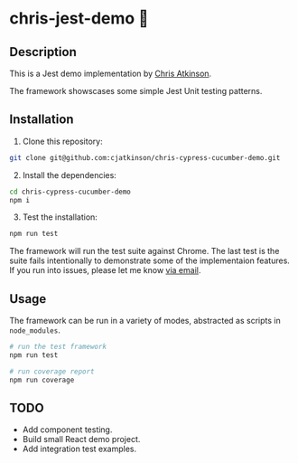 # chris-jest-demo 🧪

## Description

This is a Jest demo implementation by [Chris Atkinson](mailto:cjatkinson19@gmail.com).

The framework showscases some simple Jest Unit testing patterns.

## Installation

1. Clone this repository:

```bash
git clone git@github.com:cjatkinson/chris-cypress-cucumber-demo.git
```

2. Install the dependencies:

```bash
cd chris-cypress-cucumber-demo
npm i
```

3. Test the installation:

```bash
npm run test
```

The framework will run the test suite against Chrome. The last test is the suite fails intentionally to demonstrate some of the implementaion features. If you run into issues, please let me know [via email](mailto:cjatkinson19@gmail.com).

## Usage

The framework can be run in a variety of modes, abstracted as scripts in `node_modules`.

```bash
# run the test framework
npm run test
```

```bash
# run coverage report
npm run coverage
```

## TODO
* Add component testing.
* Build small React demo project.
* Add integration test examples.